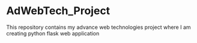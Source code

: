 # AdWebTech_Project
This repository contains my advance web technologies project where I am creating python flask web application
